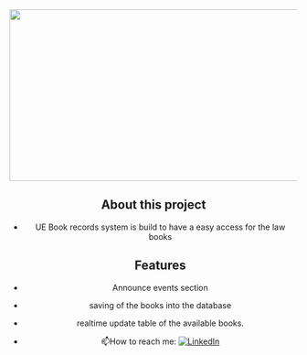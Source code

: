 <div align="center">
  <img src="https://media.giphy.com/media/dWesBcTLavkZuG35MI/giphy.gif" width="600" height="300"/>

<H2> About this project </H2>

- UE Book records system is build to have a easy access for the law books

  <H2> Features </H2>

- Announce events section
- saving of the books into the database
- realtime update table of the available books.

- :mailbox:How to reach me: [![LinkedIn](https://img.shields.io/badge/linkedin-%230077B5.svg?style=for-the-badge&logo=linkedin&logoColor=white)](https://www.linkedin.com/in/thaddeus-gamit/)

</div>
